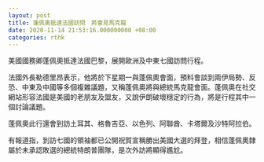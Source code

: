 ```yaml
---
layout: post
title: 蓬佩奧抵達法國訪問　將會見馬克龍
date: 2020-11-14 21:53:16.000000000 +08:00
categories: rthk
---
```


美國國務卿蓬佩奧抵達法國巴黎，展開歐洲及中東七國訪問行程。

法國外長勒德里昂表示，他將於下星期一與蓬佩奧會面，預料會談到兩伊局勢、反恐、中東及中國等多個複雜議題，又稱蓬佩奧將與總統馬克龍會面。蓬佩奧在社交網站形容法國是美國的老朋友及盟友，又說伊朗破壞穩定的行為，將是行程其中一個討論議題。

蓬佩奧此行還會到訪土耳其、格魯吉亞、以色列、阿聯酋、卡塔爾及沙特阿拉伯。

有報道指，到訪七國的領袖都已公開祝賀宣稱勝出美國大選的拜登，相信蓬佩奧隸屬於未承認敗選的總統特朗普團隊，是次外訪將顯得尷尬。
